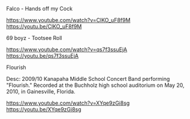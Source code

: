 Falco - Hands off my Cock

https://www.youtube.com/watch?v=ClKO_uF8f9M
https://youtu.be/ClKO_uF8f9M

69 boyz - Tootsee Roll

https://www.youtube.com/watch?v=qs7f3ssuEjA
https://youtu.be/qs7f3ssuEjA

Flourish

Desc:
2009/10 Kanapaha Middle School Concert Band performing "Flourish." Recorded at the Buchholz high school auditorium on May 20, 2010, in Gainesville, Florida.

https://www.youtube.com/watch?v=XYqe9zGi8sg
https://youtu.be/XYqe9zGi8sg

